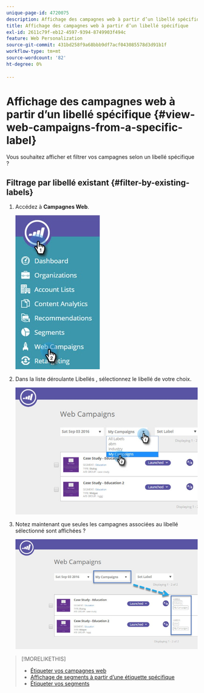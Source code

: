 ```yaml
---
unique-page-id: 4720075
description: Affichage des campagnes web à partir d’un libellé spécifique - Documents Marketo - Documentation du produit
title: Affichage des campagnes web à partir d’un libellé spécifique
exl-id: 2611c79f-eb12-4597-9394-8749903f494c
feature: Web Personalization
source-git-commit: 431bd258f9a68bbb9df7acf043085578d3d91b1f
workflow-type: tm+mt
source-wordcount: '82'
ht-degree: 0%

---
```


# Affichage des campagnes web à partir d’un libellé spécifique {#view-web-campaigns-from-a-specific-label}

Vous souhaitez afficher et filtrer vos campagnes selon un libellé spécifique ?

## Filtrage par libellé existant {#filter-by-existing-labels}

1. Accédez à **Campagnes Web**.

   ![](assets/web-campaigns-hand-4.jpg)

1. Dans la liste déroulante Libellés , sélectionnez le libellé de votre choix.

   ![](assets/web-campaigns-my-campaigns-dropdown-1.jpg)

1. Notez maintenant que seules les campagnes associées au libellé sélectionné sont affichées ?

   ![](assets/web-campaigns-label-showing-1.jpg)

>[!MORELIKETHIS]
>
>* [Étiqueter vos campagnes web](/help/marketo/product-docs/web-personalization/working-with-web-campaigns/label-your-web-campaigns.md)
>* [Affichage de segments à partir d’une étiquette spécifique](/help/marketo/product-docs/web-personalization/using-web-segments/view-segments-from-a-specific-label.md)
>* [Étiqueter vos segments](/help/marketo/product-docs/web-personalization/using-web-segments/label-your-segment.md)
